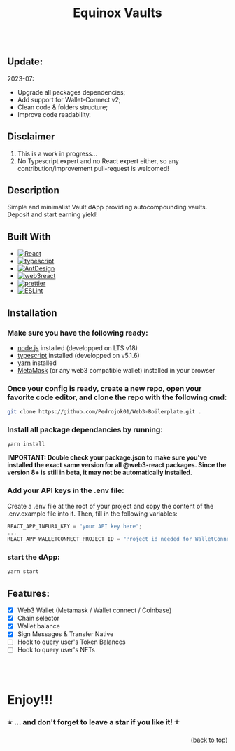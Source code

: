 <div align="center">
<h1><strong> Equinox Vaults </strong></h1>

<br></br>



</div>

## Update:

2023-07:

- Upgrade all packages dependencies;
- Add support for Wallet-Connect v2;
- Clean code & folders structure;
- Improve code readability.

## Disclaimer

1. This is a work in progress...
2. No Typescript expert and no React expert either, so any contribution/improvement pull-request is welcomed!

## Description

Simple and minimalist Vault dApp providing autocompounding vaults. Deposit and start earning yield!



## Built With

- [![React][react.js]][react-url]
- [![typescript]][typescript-url]
- [![AntDesign]][antdesign-url]
- [![web3react]][web3react-url]
- [![prettier]][prettier-url]
- [![ESLint]][eslint-url]

## Installation

### Make sure you have the following ready:

- [node.js](https://nodejs.org/) installed (developped on LTS v18)
- [typescript](https://www.typescriptlang.org/) installed (developped on v5.1.6)
- [yarn](https://yarnpkg.com/) installed
- [MetaMask](https://metamask.io/) (or any web3 compatible wallet) installed in your browser

### Once your config is ready, create a new repo, open your favorite code editor, and clone the repo with the following cmd:

```bash
git clone https://github.com/Pedrojok01/Web3-Boilerplate.git .
```

### Install all package dependancies by running:

```bash
yarn install
```

<b>IMPORTANT: Double check your package.json to make sure you've installed the exact same version for all @web3-react packages. Since the version 8+ is still in beta, it may not be automatically installed.</b>

### Add your API keys in the .env file:

Create a .env file at the root of your project and copy the content of the .env.example file into it. Then, fill in the following variables:

```js
REACT_APP_INFURA_KEY = "your API key here";
...
REACT_APP_WALLETCONNECT_PROJECT_ID = "Project id needed for WalletConnect v2";
```

### start the dApp:

```bash
yarn start
```

## Features:

- [x] Web3 Wallet (Metamask / Wallet connect / Coinbase)
- [x] Chain selector
- [x] Wallet balance
- [x] Sign Messages & Transfer Native
- [ ] Hook to query user's Token Balances
- [ ] Hook to query user's NFTs

<br></br>

# Enjoy!!!

### ⭐️ ... and don't forget to leave a star if you like it! ⭐️

<p align="right">(<a href="#top">back to top</a>)</p>

<!-- MARKDOWN LINKS & IMAGES -->

[react.js]: https://img.shields.io/badge/React_v18.2-20232A?style=for-the-badge&logo=react&logoColor=61DAFB
[react-url]: https://reactjs.org/
[typescript]: https://img.shields.io/badge/typescript_v5.1.6-375BD2?style=for-the-badge&logo=typescript&logoColor=61DAFB
[typescript-url]: https://www.typescriptlang.org/
[web3react]: https://img.shields.io/badge/@web3react_v8.2-006600?style=for-the-badge&logo=web3-react&logoColor=4FC08D
[web3react-url]: https://github.com/Uniswap/web3react#readme
[antdesign]: https://img.shields.io/badge/AntDesign_v5.6.4-FF0000?style=for-the-badge&logo=AntDesign&logoColor=61DAFB
[antdesign-url]: https://ant.design/
[prettier]: https://img.shields.io/badge/Prettier-360D3A?style=for-the-badge&logo=Prettier&logoColor=61DAFB
[prettier-url]: https://prettier.io/
[eslint]: https://img.shields.io/badge/ESLint-4B32C3?style=for-the-badge&logo=ESLint&logoColor=61DAFB
[eslint-url]: https://eslint.org/
